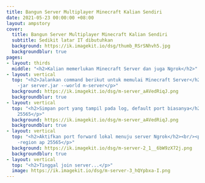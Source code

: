 ```yaml
---
title: Bangun Server Multiplayer Minecraft Kalian Sendiri
date: 2021-05-23 00:00:00 +08:00
layout: ampstory
cover:
  title: Bangun Server Multiplayer Minecraft Kalian Sendiri
  subtitle: Sedikit latar IT dibutuhkan
  background: https://ik.imagekit.io/dsg/thumb_RSrSNhvh5.jpg
  backgroundblur: true
pages:
- layout: thirds
  middle: "<h2>Kalian memerlukan Minecraft Server dan juga Ngrok</h2>"
- layout: vertical
  top: "<h2>Jalankan command berikut untuk memulai Minecraft Server</h2><br/><p>java
    -jar server.jar --world m-server</p>"
  background: https://ik.imagekit.io/dsg/m-server_aAVedRiqJ.png
  backgroundblur: true
- layout: vertical
  top: "<h2>Simpan port yang tampil pada log, default port biasanya</h2><br/><p>port=
    25565</p>"
  background: https://ik.imagekit.io/dsg/m-server_aAVedRiqJ.png
  backgroundblur: true
- layout: vertical
  top: "<h2>Aktifkan port forward lokal menuju server Ngrok</h2><br/><p>ngrok tcp
    -region ap 25565</p>"
  background: https://ik.imagekit.io/dsg/m-server-2_1__6bW9zX72j.png
  backgroundblur: true
- layout: vertical
  top: "<h2>Tinggal join server...</p>"
  image: https://ik.imagekit.io/dsg/m-server-3_hQYpbxa-I.png
---
```



